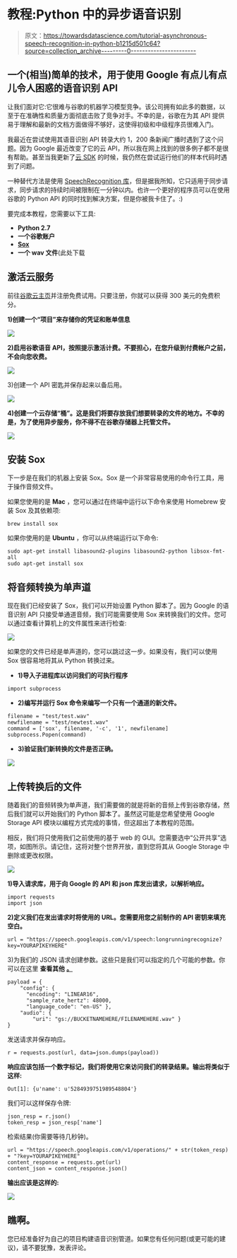 # 教程:Python 中的异步语音识别

> 原文：<https://towardsdatascience.com/tutorial-asynchronous-speech-recognition-in-python-b1215d501c64?source=collection_archive---------0----------------------->

## 一个(相当)简单的技术，用于使用 Google 有点儿有点儿令人困惑的语音识别 API

让我们面对它:它很难与谷歌的机器学习模型竞争。该公司拥有如此多的数据，以至于在准确性和质量方面彻底击败了竞争对手。不幸的是，谷歌在为其 API 提供易于理解和最新的文档方面做得不够好，这使得初级和中级程序员很难入门。

我最近在尝试使用其语音识别 API 转录大约 1，200 条新闻广播时遇到了这个问题。因为 Google 最近改变了它的云 API，所以我在网上找到的很多例子都不是很有帮助。甚至当我更新了[云 SDK](https://cloud.google.com/sdk/docs/) 的时候，我仍然在尝试运行他们的样本代码时遇到了问题。

一种替代方法是使用 [SpeechRecognition 库](https://pypi.python.org/pypi/SpeechRecognition/)，但是据我所知，它只适用于同步请求，同步请求的持续时间被限制在一分钟以内。也许一个更好的程序员可以在使用谷歌的 Python API 的同时找到解决方案，但是你被我卡住了。:)

要完成本教程，您需要以下工具:

*   **Python 2.7**
*   **一个谷歌账户**
*   [**Sox**](http://sox.sourceforge.net/)
*   **一个 wav 文件**(此处下载

## 激活云服务

前往[谷歌云主页](https://cloud.google.com/)并注册免费试用。只要注册，你就可以获得 300 美元的免费积分。

**1)创建一个“项目”来存储你的凭证和账单信息**

![](img/80cc472302ed50ddb4f21fffaf624545.png)

**2)启用谷歌语音 API，按照提示激活计费。不要担心，在您升级到付费帐户之前，不会向您收费。**

![](img/edb6618c75fce7538480868b666f15ef.png)

3)创建一个 API 密匙并保存起来以备后用。

![](img/5781a5f470761a2277619730751b7869.png)

**4)创建一个云存储“桶”。这是我们将要存放我们想要转录的文件的地方。不幸的是，为了使用异步服务，你不得不在谷歌存储器上托管文件。**

![](img/99d3e2ceafa294d9f3b67d4c5ee4cd4d.png)

## 安装 Sox

下一步是在我们的机器上安装 Sox。Sox 是一个非常容易使用的命令行工具，用于操作音频文件。

如果您使用的是 **Mac** ，您可以通过在终端中运行以下命令来使用 Homebrew 安装 Sox 及其依赖项:

```
brew install sox
```

如果你使用的是 **Ubuntu** ，你可以从终端运行以下命令:

```
sudo apt-get install libasound2-plugins libasound2-python libsox-fmt-all
sudo apt-get install sox
```

## 将音频转换为单声道

现在我们已经安装了 Sox，我们可以开始设置 Python 脚本了。因为 Google 的语音识别 API 只接受单通道音频，我们可能需要使用 Sox 来转换我们的文件。您可以通过查看计算机上的文件属性来进行检查:

![](img/7f86ff397cde59748a58465c4edde7e9.png)

如果您的文件已经是单声道的，您可以跳过这一步。如果没有，我们可以使用 Sox 很容易地将其从 Python 转换过来。

*   **1)导入子进程库以访问我们的可执行程序**

```
import subprocess
```

*   **2)编写并运行 Sox 命令来编写一个只有一个通道的新文件。**

```
filename = "test/test.wav"
newfilename = "test/newtest.wav"
command = ['sox', filename, '-c', '1', newfilename] 
subprocess.Popen(command)
```

*   **3)验证我们新转换的文件是否正确。**

![](img/9e05660ff7b4f139319ab6be29d33284.png)

## 上传转换后的文件

随着我们的音频转换为单声道，我们需要做的就是将新的音频上传到谷歌存储，然后我们就可以开始我们的 Python 脚本了。虽然这可能是您希望使用 Google Storage API 模块以编程方式完成的事情，但这超出了本教程的范围。

相反，我们将只使用我们之前使用的基于 web 的 GUI。您需要选中“公开共享”选项，如图所示。请记住，这将对整个世界开放，直到您将其从 Google Storage 中删除或更改权限。

![](img/47b8911f5997c338e0275ccce01e15e6.png)

**1)导入请求库，用于向 Google 的 API 和 json 库发出请求，以解析响应。**

```
import requests
import json
```

**2)定义我们在发出请求时将使用的 URL。您需要用您之前制作的 API 密钥来填充空白。**

```
url = "https://speech.googleapis.com/v1/speech:longrunningrecognize?key=YOURAPIKEYHERE"
```

3)为我们的 JSON 请求创建参数。这些只是我们可以指定的几个可能的参数。你可以在这里 **查看其他** [**。**](https://cloud.google.com/speech/docs/async-recognize#speech-async-recognize-gcs-protocol)

```
payload = {
    "config": {
      "encoding": "LINEAR16",
      "sample_rate_hertz": 48000,
      "language_code": "en-US" },
    "audio": {
        "uri": "gs://BUCKETNAMEHERE/FILENAMEHERE.wav" }
}
```

发送请求并保存响应。

```
r = requests.post(url, data=json.dumps(payload))
```

**响应应该包括一个数字标记，我们将使用它来访问我们的转录结果。输出将类似于这样:**

```
Out[1]: {u'name': u'5284939751989548804'}
```

我们可以这样保存令牌:

```
json_resp = r.json()
token_resp = json_resp['name']
```

检索结果(你需要等待几秒钟)。

```
url = "https://speech.googleapis.com/v1/operations/" + str(token_resp) + "?key=YOURAPIKEYHERE"
content_response = requests.get(url)
content_json = content_response.json()
```

**输出应该是这样的:**

![](img/c04f1d49028695ef3d19e1828101e7d4.png)

## 瞧啊。

您已经准备好为自己的项目构建语音识别管道。如果您有任何问题(或更可能的建议)，请不要犹豫，发表评论。